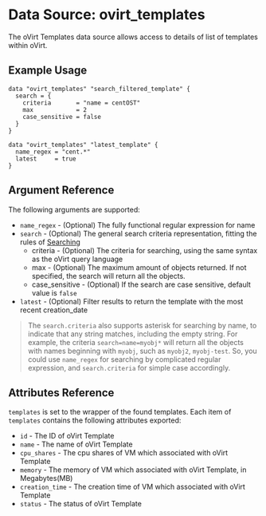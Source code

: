 # Data Source: ovirt\_templates

The oVirt Templates data source allows access to details of list of templates within oVirt.

## Example Usage

```hcl
data "ovirt_templates" "search_filtered_template" {
  search = {
    criteria       = "name = centOST"
    max            = 2
    case_sensitive = false
  }
}

data "ovirt_templates" "latest_template" {
  name_regex = "cent.*"
  latest     = true
}
```

## Argument Reference

The following arguments are supported:

* `name_regex` - (Optional) The fully functional regular expression for name
* `search` - (Optional) The general search criteria representation, fitting the rules of [Searching](http://ovirt.github.io/ovirt-engine-api-model/master/#_searching)
    * criteria - (Optional) The criteria for searching, using the same syntax as the oVirt query language
    * max - (Optional) The maximum amount of objects returned. If not specified, the search will return all the objects.
    * case_sensitive - (Optional) If the search are case sensitive, default value is `false`
* `latest` - (Optional) Filter results to return the template with the most recent creation_date

> The `search.criteria` also supports asterisk for searching by name, to indicate that any string matches, including the empty string. For example, the criteria `search=name=myobj*` will return all the objects with names beginning with `myobj`, such as `myobj2`, `myobj-test`. So, you could use `name_regex` for searching by complicated regular expression, and `search.criteria` for simple case accordingly.

## Attributes Reference

`templates` is set to the wrapper of the found templates. Each item of `templates` contains the following attributes exported:

* `id` - The ID of oVirt Template
* `name` - The name of oVirt Template
* `cpu_shares` - The cpu shares of VM which associated with oVirt Template
* `memory` - The memory of VM which associated with oVirt Template, in Megabytes(MB)
* `creation_time` - The creation time of VM which associated with oVirt Template
* `status` - The status of oVirt Template
